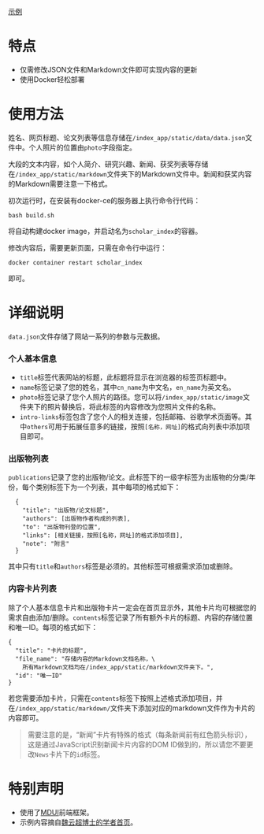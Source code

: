 [示例](http://loganlin.top:8080)

# 特点

- 仅需修改JSON文件和Markdown文件即可实现内容的更新
- 使用Docker轻松部署

# 使用方法

姓名、网页标题、论文列表等信息存储在`/index_app/static/data/data.json`文件中。个人照片的位置由`photo`字段指定。

大段的文本内容，如个人简介、研究兴趣、新闻、获奖列表等存储在`/index_app/static/markdown`文件夹下的Markdown文件中。新闻和获奖内容的Markdown需要注意一下格式。

初次运行时，在安装有docker-ce的服务器上执行命令行代码：

    bash build.sh

将自动构建docker image，并启动名为`scholar_index`的容器。

修改内容后，需要更新页面，只需在命令行中运行：

    docker container restart scholar_index

即可。

# 详细说明

`data.json`文件存储了网站一系列的参数与元数据。

### 个人基本信息

- `title`标签代表网站的标题，此标题将显示在浏览器的标签页标题中。
- `name`标签记录了您的姓名，其中`cn_name`为中文名，`en_name`为英文名。
- `photo`标签记录了您个人照片的路径。您可以将`/index_app/static/image`文件夹下的照片替换后，将此标签的内容修改为您照片文件的名称。
- `intro-links`标签包含了您个人的相关连接，包括邮箱、谷歌学术页面等。其中`others`可用于拓展任意多的链接，按照`[名称，网址]`的格式向列表中添加项目即可。

### 出版物列表

`publications`记录了您的出版物/论文。此标签下的一级字标签为出版物的分类/年份，每个类别标签下为一个列表，其中每项的格式如下：

      {
        "title": "出版物/论文标题",
        "authors": [出版物作者构成的列表],
        "to": "出版物刊登的位置",
        "links": [相关链接，按照[名称，网址]的格式添加项目],
        "note": "附言"
      }

其中只有`title`和`authors`标签是必须的。其他标签可根据需求添加或删除。

### 内容卡片列表

除了个人基本信息卡片和出版物卡片一定会在首页显示外，其他卡片均可根据您的需求自由添加/删除。`contents`标签记录了所有额外卡片的标题、内容的存储位置和唯一ID。每项的格式如下：

    {
      "title": "卡片的标题",
      "file_name": "存储内容的Markdown文档名称，\
        所有Markdown文档均在/index_app/static/markdown文件夹下。",
      "id": "唯一ID"
    }

若您需要添加卡片，只需在`contents`标签下按照上述格式添加项目，并在`/index_app/static/markdown/`文件夹下添加对应的markdown文件作为卡片的内容即可。

> 需要注意的是，“新闻”卡片有特殊的格式（每条新闻前有红色箭头标识），这是通过JavaScript识别新闻卡片内容的DOM ID做到的，所以请您不要更改`News`卡片下的`id`标签。

# 特别声明

- 使用了[MDUI](https://www.mdui.org)前端框架。
- 示例内容摘自[魏云超博士的学者首页](https://weiyc.github.io/)。